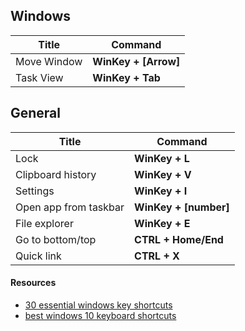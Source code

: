 ## Windows
 | Title       | Command              |
 | ----------- | -------------------- |
 | Move Window | **WinKey + [Arrow]** |
 | Task View   | **WinKey + Tab**     |

 ## General
 | Title                 | Command               |
 | --------------------- | --------------------- |
 | Lock                  | **WinKey + L**        |
 | Clipboard history     | **WinKey + V**        |
 | Settings              | **WinKey + I**        |
 | Open app from taskbar | **WinKey + [number]** |
 | File explorer         | **WinKey + E**        |
 | Go to bottom/top      | **CTRL + Home/End**   |
 | Quick link            | **CTRL + X**          |

 #### Resources
- [30 essential windows key shortcuts](https://www.howtogeek.com/686985/30-essential-windows-key-keyboard-shortcuts-for-windows-10/)
- [best windows 10 keyboard shortcuts](https://www.windowscentral.com/best-windows-10-keyboard-shortcuts)